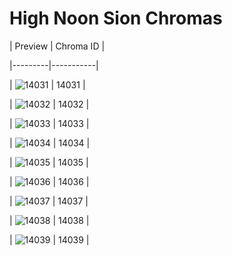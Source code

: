 # High Noon Sion Chromas


| Preview | Chroma ID |

|---------|-----------|

| ![14031](https://raw.communitydragon.org/latest/plugins/rcp-be-lol-game-data/global/default/v1/champion-chroma-images/14/14031.png) | 14031 |

| ![14032](https://raw.communitydragon.org/latest/plugins/rcp-be-lol-game-data/global/default/v1/champion-chroma-images/14/14032.png) | 14032 |

| ![14033](https://raw.communitydragon.org/latest/plugins/rcp-be-lol-game-data/global/default/v1/champion-chroma-images/14/14033.png) | 14033 |

| ![14034](https://raw.communitydragon.org/latest/plugins/rcp-be-lol-game-data/global/default/v1/champion-chroma-images/14/14034.png) | 14034 |

| ![14035](https://raw.communitydragon.org/latest/plugins/rcp-be-lol-game-data/global/default/v1/champion-chroma-images/14/14035.png) | 14035 |

| ![14036](https://raw.communitydragon.org/latest/plugins/rcp-be-lol-game-data/global/default/v1/champion-chroma-images/14/14036.png) | 14036 |

| ![14037](https://raw.communitydragon.org/latest/plugins/rcp-be-lol-game-data/global/default/v1/champion-chroma-images/14/14037.png) | 14037 |

| ![14038](https://raw.communitydragon.org/latest/plugins/rcp-be-lol-game-data/global/default/v1/champion-chroma-images/14/14038.png) | 14038 |

| ![14039](https://raw.communitydragon.org/latest/plugins/rcp-be-lol-game-data/global/default/v1/champion-chroma-images/14/14039.png) | 14039 |